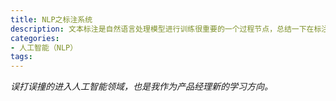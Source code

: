 ```yaml
---
title: NLP之标注系统
description: 文本标注是自然语言处理模型进行训练很重要的一个过程节点，总结一下在标注系统上的一些设计和理解。
categories:
- 人工智能（NLP）
tags:
---
```


*误打误撞的进入人工智能领域，也是我作为产品经理新的学习方向。*  
